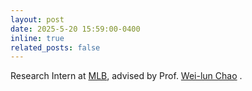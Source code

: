 ```yaml
---
layout: post
date: 2025-5-20 15:59:00-0400
inline: true
related_posts: false
---
```


Research Intern at [MLB](https://github.com/OSU-MLB), advised by Prof. [Wei-lun Chao](https://sites.google.com/view/wei-lun-harry-chao/home)
.
